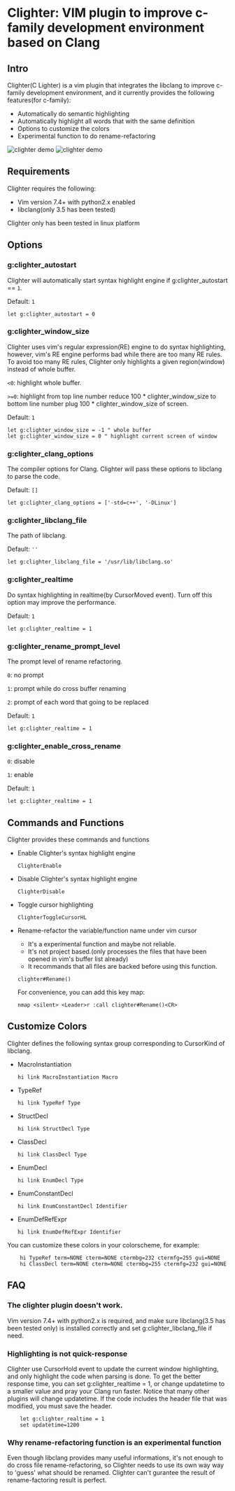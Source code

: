# Clighter: VIM plugin to improve c-family development environment based on Clang

## Intro

Clighter(C Lighter) is a vim plugin that integrates the libclang to improve c-family
development environment, and it currently provides the following features(for c-family):

* Automatically do semantic highlighting
* Automatically highlight all words that with the same definition
* Options to customize the colors
* Experimental function to do rename-refactoring

![clighter demo](http://goo.gl/ivfipF "Enable Clighter")
![clighter demo](http://goo.gl/zq2Epq "Disable Clighter")

## Requirements

Clighter requires the following:

* Vim version 7.4+ with python2.x enabled
* libclang(only 3.5 has been tested)

Clighter only has been tested in linux platform

## Options

### g:clighter_autostart
Clighter will automatically start syntax highlight engine if g:clighter_autostart == `1`.

Default: `1`
```vim
let g:clighter_autostart = 0
```

### g:clighter_window_size

Clighter uses vim's regular expression(RE) engine to do syntax highlighting, however,
vim's RE engine performs bad while there are too many RE rules. To avoid too many RE
rules, Clighter only highlights a given region(window) instead of whole buffer.
	
`<0`: highlight whole buffer.

`>=0`: highlight from top line number reduce 100 * clighter_window_size to bottom line
number plug 100 * clighter_window_size of screen.

Default: `1`
```vim
let g:clighter_window_size = -1 " whole buffer
let g:clighter_window_size = 0 " highlight current screen of window
```

### g:clighter_clang_options

The compiler options for Clang. Clighter will pass these options to libclang
to parse the code.

Default: `[]`
```vim
let g:clighter_clang_options = ['-std=c++', '-DLinux']
```

### g:clighter_libclang_file

The path of libclang.

Default: `''`
```vim
let g:clighter_libclang_file = '/usr/lib/libclang.so'
```
### g:clighter_realtime

Do syntax highlighting in realtime(by CursorMoved event). Turn off this option may improve
the performance.

Default: `1`
```vim
let g:clighter_realtime = 1
```

### g:clighter_rename_prompt_level
The prompt level of rename refactoring.

`0`: no prompt

`1`: prompt while do cross buffer renaming

`2`: prompt of each word that going to be replaced

Default: `1`
```vim
let g:clighter_realtime = 1
```

### g:clighter_enable_cross_rename
`0`: disable

`1`: enable

Default: `1`
```vim
let g:clighter_realtime = 1
```


## Commands and Functions

Clighter provides these commands and functions

* Enable Clighter's syntax highlight engine

	`ClighterEnable`

* Disable Clighter's syntax highlight engine

	`ClighterDisable`

* Toggle cursor highlighting

	`ClighterToggleCursorHL`

* Rename-refactor the variable/function name under vim cursor
	* It's a experimental function and maybe not reliable.
	* It's not project based.(only processes the files that have been opened in vim's
	  buffer list already)
	* It recommands that all files are backed before using this function.

	`clighter#Rename()`
    
    For convenience, you can add this key map:
	```vim
    nmap <silent> <Leader>r :call clighter#Rename()<CR>
	```


## Customize Colors

Clighter defines the following syntax group corresponding to CursorKind of libclang.

* MacroInstantiation
	```vim
	hi link MacroInstantiation Macro
	```

* TypeRef
	```vim
	hi link TypeRef Type
	```

* StructDecl
	```vim
	hi link StructDecl Type
	```

* ClassDecl
	```vim
	hi link ClassDecl Type
	```

* EnumDecl
	```vim
	hi link EnumDecl Type
	```

* EnumConstantDecl
	```vim
	hi link EnumConstantDecl Identifier
	```

* EnumDefRefExpr
	```vim
	hi link EnumDefRefExpr Identifier
	```

You can customize these colors in your colorscheme, for example:
```vim
	hi TypeRef term=NONE cterm=NONE ctermbg=232 ctermfg=255 gui=NONE
	hi ClassDecl term=NONE cterm=NONE ctermbg=255 ctermfg=232 gui=NONE
```


## FAQ

### The clighter plugin doesn't work.
Vim version 7.4+ with python2.x is required, and make sure libclang(3.5 has been tested
only) is installed correctly and set g:clighter_libclang_file if need.

### Highlighting is not quick-response
Clighter use CursorHold event to update the current window highlighting,
and only highlight the code when parsing is done. To get the better response
time, you can set g:clighter_realtime = 1, or change updatetime to a smaller
value and pray your Clang run faster. Notice that many other plugins will
change updatetime. If the code includes the header file that was modified,
you must save the header.
```vim
	let g:clighter_realtime = 1
	set updatetime=1200
```

### Why rename-refactoring function is an experimental function
Even though libclang provides many useful informations, it's not enough to do cross
file rename-refactoring, so Clighter needs to use its own way way to 'guess' what should
be renamed. Clighter can't gurantee the result of rename-factoring result is perfect.


[1]: http://goo.gl/ncGLYC
[2]: http://goo.gl/4QCv6O
